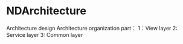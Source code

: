 # NDArchitecture
Architecture design
Architecture organization part：
1：View layer
2:  Service layer
3:  Common layer
